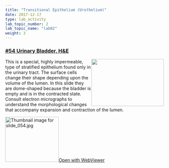 ```yaml
---
title: "Transitional Epithelium (Urothelium)"
date: 2017-12-17
type: lab_activity
lab_topic_number: 2
lab_topic_name: "lab02"
weight: 3
---
```

<div class="entrybody">
						<h3><u>#54 Urinary Bladder, <span class="caps">H&amp;E</span></u></h3>

<p><img src="/assets/images/54%20urinary%20bladder.jpg" style="width:230px; height:150px; float:right;">This is a special, highly impermeable, type of stratified epithelium found only in the urinary tract. The surface cells change their shape depending upon the volume of the lumen. In this slide they are dome-shaped because the bladder is empty and is in the contracted state. Consult electron micrographs to understand the morphological changes that accompany expansion and contraction of the lumen.</p>

<div class="thumbnail"> <a href="https://histologylab.ctl.columbia.edu/slides/slide54/" target="_blank"><img alt="Thumbnail image for slide_054.jpg" src="/assets/images/slide_054-thumb-170x143-1512.jpg" width="170" height="143" class="mt-image-left"></a><a href="https://histologylab.ctl.columbia.edu/slides/slide54/" target="_blank">Open with WebViewer</a></div>
						
						
</div>
